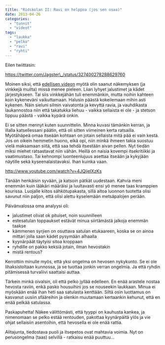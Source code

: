 ```yaml
---
title: "Ridskolan II: Ravi on helppoa (jos sen osaa)"
date: 2013-04-26
categories: 
  - "tunnit"
  - "videot"
tags: 
  - "laukka"
  - "pelko"
  - "ravi"
  - "ryhti"
---
```


Eilen twiittasin:

https://twitter.com/Jagster\_/status/327400278288629760

<!--more-->

Moinen siksi, että [edellisen videon](http://www.katiska.eu/ratsastus/2013/04/26/ratsastamisen-alkeet/ "Ratsastamisen alkeet") myötä olin saanut näkemyksen (ja vinkkejä muilta) missä menee pieleen. Liian lyhyet jalustimet ja kädet järjestykseen. Tai siis vinkkejähän tuli enemmänkin, mutta noihin kahteen koin kykeneväni vaikuttamaan. Halusin päästä kokeilemaan mihin asti kykenen. Näin sieluni silmin vaivatonta ja kevyttä ravia, ja vauhdikasta laukannostoa niin että takatukka liehuu - vaikka sellaista ei ole - ja stetson tippuu päästä - vaikka kypärä onkin.

Ei se sitten mennyt kuten suunnittelin. Minna kuvasi tämänkin kerran, ja illalla katsellessani päätin, että oli sitten viimeinen kerta ratsailla. Myötähäpeä omaa itseään kohtaan on jotain sellaista mitä pää ei vain kestä. Jos on oikein hemmetin huono, eikä opi, niin minkä ihmeen takia suostuu vielä maksamaan siitä, että saa tehdä itsestään aivan pellen. Nyt tiedän miksi miehet ratsastavat niin vähän. Heillä on naisia kovempi itsekritiikki ja vaatimustaso. Tai kehnompi luonteenlujuus asettaa itseään ja kykyjään näytille sekä kyseenalaistavaksi. Ihan kuinka vaan.

http://www.youtube.com/watch?v=4JQijeIXzKs

Tänään henkäisin syvään, ja katsoin pätkät uudestaan. Kahvia meni enemmän kuin lääkäri määräisi ja luultavasti ensi yö menee taas kramppien kourissa. Luojalle kiitos sähkötupakasta, sillä aitoa luonnon tuotetta olisi savunut niin paljon, että olisi alettu kyselemään metsäpalojen perään.

Päivänvalossa oma analyysi oli:

- jalustimet olivat ok pituiset, noin suunnilleen
- estesatulan toppaukset estävät minua siirtämästä jalkoja enemmän taakse
- kämmenen syrjien on osuttava satulan etukaareen, koska se on ainoa mittari jolla saan kädet pysymään alhaalla
- kyynärpäät täytyisi sitoa kroppaan
- ryhdille on pakko keksiä jotain, ilman hevostakin
- mistä rentous?

Kerrottiin minulle myös, että yksi ongelma on hevosen nykykunto. Se ei ole lihaksistoltaan kunnossa, ja se tuottaa jonkin verran ongelmia. Ja että ryhdin pitämisessä turvaliivi saattaisi auttaa.

Tärkein minkä oivalsin, oli että pelko jyllää edelleen. En enää arastele nostaa hevosta raviin, enkä pasko housuihini jos se nouseekin laukkaan. Minua ei myöskään enää ihan heti saa satulasta kenttään. Siltä osin luottamus on kasvanut uusiin sfääreihin ja olenkin muutamaan kertaankin kehunut, että en enää pelkää satulassa.

Paskapuhetta! Näkee välittömästi, että tyyppi on kauhusta kankea, ja nimenomaan se pelko estää rentouden, pakottaa kyynärpäitä ylös ja vie ohjat sellaisiin asentoihin, että hevosella ei ole enää rattia.

Alitajunta, tiedostava puoli ja itsepetos ovat mahtavia voimia. Nyt on perusongelma (taas) selvillä - ratkaisu enää puuttuu...
